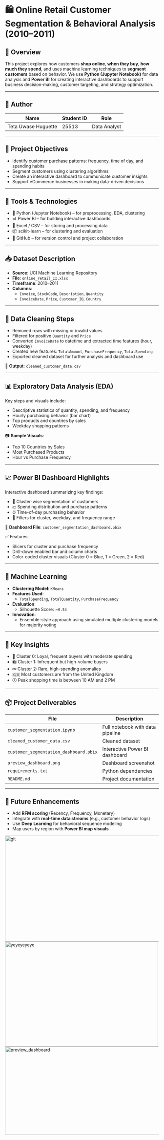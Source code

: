 # 🛍️ Online Retail Customer Segmentation & Behavioral Analysis (2010–2011)

## 📌 Overview

This project explores how customers **shop online**, **when they buy**, **how much they spend**, and uses machine learning techniques to **segment customers** based on behavior. We use **Python (Jupyter Notebook)** for data analysis and **Power BI** for creating interactive dashboards to support business decision-making, customer targeting, and strategy optimization.

---

## 👤 Author

| Name                  | Student ID | Role         |
|-----------------------|------------|--------------|
| Teta Uwase Huguette  | 25513      | Data Analyst |

---

## 🎯 Project Objectives

- Identify customer purchase patterns: frequency, time of day, and spending habits  
- Segment customers using clustering algorithms  
- Create an interactive dashboard to communicate customer insights  
- Support eCommerce businesses in making data-driven decisions

---

## 🧰 Tools & Technologies

- 🐍 Python (Jupyter Notebook) – for preprocessing, EDA, clustering
- 📊 Power BI – for building interactive dashboards
- 📁 Excel / CSV – for storing and processing data
- 📦 scikit-learn – for clustering and evaluation
- 💾 GitHub – for version control and project collaboration

---

## 📥 Dataset Description

- **Source**: UCI Machine Learning Repository  
- **File**: `online_retail_II.xlsx`  
- **Timeframe**: 2010–2011  
- **Columns**:
  - `Invoice`, `StockCode`, `Description`, `Quantity`
  - `InvoiceDate`, `Price`, `Customer_ID`, `Country`

---

## 🧼 Data Cleaning Steps

- Removed rows with missing or invalid values
- Filtered for positive `Quantity` and `Price`
- Converted `InvoiceDate` to datetime and extracted time features (hour, weekday)
- Created new features: `TotalAmount`, `PurchaseFrequency`, `TotalSpending`
- Exported cleaned dataset for further analysis and dashboard use

📂 **Output**: `cleaned_customer_data.csv`

---

## 📊 Exploratory Data Analysis (EDA)

Key steps and visuals include:

- Descriptive statistics of quantity, spending, and frequency  
- Hourly purchasing behavior (bar chart)  
- Top products and countries by sales  
- Weekday shopping patterns  

📷 **Sample Visuals**:
- Top 10 Countries by Sales  
- Most Purchased Products  
- Hour vs Purchase Frequency  

---

## 📈 Power BI Dashboard Highlights

Interactive dashboard summarizing key findings:

- 🧍 Cluster-wise segmentation of customers  
- 💵 Spending distribution and purchase patterns  
- ⏰ Time-of-day purchasing behavior  
- 🎯 Filters for cluster, weekday, and frequency range

📂 **Dashboard File**: `customer_segmentation_dashboard.pbix`

✅ Features:
- Slicers for cluster and purchase frequency
- Drill-down enabled bar and column charts
- Color-coded cluster visuals (Cluster 0 = Blue, 1 = Green, 2 = Red)

---

## 🧪 Machine Learning

- **Clustering Model**: `KMeans`  
- **Features Used**:
  - `TotalSpending`, `TotalQuantity`, `PurchaseFrequency`
- **Evaluation**:
  - Silhouette Score: ~`0.54`  
- **Innovation**:
  - Ensemble-style approach using simulated multiple clustering models for majority voting

---

## 📑 Key Insights

- 🧠 Cluster 0: Loyal, frequent buyers with moderate spending  
- 🛍️ Cluster 1: Infrequent but high-volume buyers  
- 💤 Cluster 2: Rare, high-spending anomalies  
- 🇬🇧 Most customers are from the United Kingdom  
- 🕖 Peak shopping time is between 10 AM and 2 PM

---

## 📦 Project Deliverables

| File                                     | Description                              |
|------------------------------------------|------------------------------------------|
| `customer_segmentation.ipynb`            | Full notebook with data pipeline         |
| `cleaned_customer_data.csv`              | Cleaned dataset                          |
| `customer_segmentation_dashboard.pbix`   | Interactive Power BI dashboard           |
| `preview_dashboard.png`                  | Dashboard screenshot                     |
| `requirements.txt`                       | Python dependencies                      |
| `README.md`                              | Project documentation                    |

---

## 🔮 Future Enhancements

- Add **RFM scoring** (Recency, Frequency, Monetary)  
- Integrate with **real-time data streams** (e.g., customer behavior logs)  
- Use **Deep Learning** for behavioral sequence modeling  
- Map users by region with **Power BI map visuals**  



<img width="692" height="347" alt="git" src="https://github.com/user-attachments/assets/2044baa0-0f13-426f-9b11-bc8caee545bf" />
<img width="501" height="344" alt="yeyeyeyeye" src="https://github.com/user-attachments/assets/7c8ba628-ca66-460f-9593-7b2d81d8ca43" />
<img width="534" height="289" alt="preview_dashboard" src="https://github.com/user-attachments/assets/d1a0dea6-bdd0-4f60-9f44-2a1d79de3e7f" />
